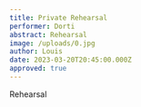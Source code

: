 ```yaml
---
title: Private Rehearsal
performer: Dorti
abstract: Rehearsal
image: /uploads/0.jpg
author: Louis
date: 2023-03-20T20:45:00.000Z
approved: true
---
```

Rehearsal